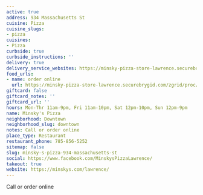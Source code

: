 ```yaml
---
active: true
address: 934 Massachusetts St
cuisine: Pizza
cuisine_slugs:
- pizza
cuisines:
- Pizza
curbside: true
curbside_instructions: ''
delivery: true
delivery_service_websites: https://minsky-pizza-store-lawrence.securebrygid.com/zgrid/proc/site/sitep.jsp
food_urls:
- name: order online
  url: https://minsky-pizza-store-lawrence.securebrygid.com/zgrid/proc/site/sitep.jsp
giftcard: false
giftcard_notes: ''
giftcard_url: ''
hours: Mon-Thr 11am-9pm, Fri 11am-10pm, Sat 12pm-10pm, Sun 12pm-9pm
name: Minsky's Pizza
neighborhood: Downtown
neighborhood_slug: downtown
notes: Call or order online
place_type: Restaurant
restaurant_phone: 785-856-5252
sitemap: false
slug: minsky-s-pizza-934-massachusetts-st
social: https://www.facebook.com/MinskysPizzaLawrence/
takeout: true
website: https://minskys.com/lawrence/
---
```


Call or order online